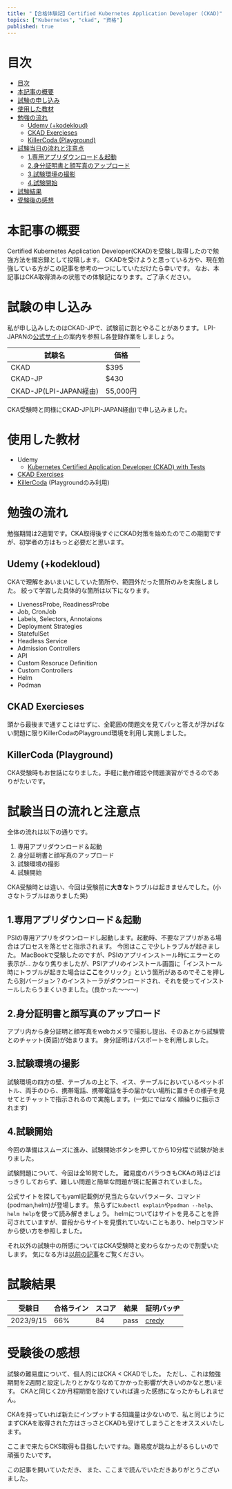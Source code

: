 ```yaml
---
title: "【合格体験記】Certified Kubernetes Application Developer (CKAD)"
topics: ["Kubernetes", "ckad", "資格"]
published: true
---
```


# 目次

- [目次](#目次)
- [本記事の概要](#本記事の概要)
- [試験の申し込み](#試験の申し込み)
- [使用した教材](#使用した教材)
- [勉強の流れ](#勉強の流れ)
  - [Udemy (+kodekloud)](#udemy-kodekloud)
  - [CKAD Exercieses](#ckad-exercieses)
  - [KillerCoda (Playground)](#killercoda-playground)
- [試験当日の流れと注意点](#試験当日の流れと注意点)
  - [1.専用アプリダウンロード＆起動](#1専用アプリダウンロード起動)
  - [2.身分証明書と顔写真のアップロード](#2身分証明書と顔写真のアップロード)
  - [3.試験環境の撮影](#3試験環境の撮影)
  - [4.試験開始](#4試験開始)
- [試験結果](#試験結果)
- [受験後の感想](#受験後の感想)

# 本記事の概要

Certified Kubernetes Application Developer(CKAD)を受験し取得したので勉強方法を備忘録として投稿します。
CKADを受けようと思っている方や、現在勉強している方がこの記事を参考の一つにしていただけたら幸いです。
なお、本記事はCKA取得済みの状態での体験記になります。ご了承ください。

# 試験の申し込み

私が申し込みしたのはCKAD-JPで、試験前に割とやることがあります。
LPI-JAPANの[公式サイト](https://lpi.or.jp/k8s/exam/)の案内を参照し各登録作業をしましょう。

| 試験名                | 価格     |
| --------------------- | -------- |
| CKAD                   | $395     |
| CKAD-JP                | $430     |
| CKAD-JP(LPI-JAPAN経由) | 55,000円 |

CKA受験時と同様にCKAD-JP(LPI-JAPAN経由)で申し込みました。

# 使用した教材

- Udemy
  - [Kubernetes Certified Application Developer (CKAD) with Tests](https://www.udemy.com/course/certified-kubernetes-application-developer/)
- [CKAD Exercises](https://github.com/dgkanatsios/CKAD-exercises)
- [KillerCoda](https://killercoda.com/killer-shell-cka) (Playgroundのみ利用)

# 勉強の流れ

勉強期間は2週間です。CKA取得後すぐにCKAD対策を始めたのでこの期間ですが、初学者の方はもっと必要だと思います。

## Udemy (+kodekloud)

CKAで理解をあいまいにしていた箇所や、範囲外だった箇所のみを実施しました。
絞って学習した具体的な箇所は以下になります。

- LivenessProbe, ReadinessProbe
- Job, CronJob
- Labels, Selectors, Annotaions
- Deployment Strategies
- StatefulSet
- Headless Service
- Admission Controllers
- API
- Custom Resoruce Definition
- Custom Controllers
- Helm
- Podman

## CKAD Exercieses

頭から最後まで通すことはせずに、全範囲の問題文を見てパッと答えが浮かばない問題に限りKillerCodaのPlayground環境を利用し実施しました。

## KillerCoda (Playground)

CKA受験時もお世話になりました。手軽に動作確認や問題演習ができるのでありがたいです。

# 試験当日の流れと注意点

全体の流れは以下の通りです。

1. 専用アプリダウンロード＆起動
2. 身分証明書と顔写真のアップロード
3. 試験環境の撮影
4. 試験開始

CKA受験時とは違い、今回は受験前に**大きな**トラブルは起きませんでした。(小さなトラブルはありました笑)

## 1.専用アプリダウンロード＆起動

PSIの専用アプリをダウンロードし起動します。起動時、不要なアプリがある場合はプロセスを落とせと指示されます。
今回はここで少しトラブルが起きました。
MacBookで受験したのですが、PSIのアプリインストール時にエラーとの表示が...
かなり焦りましたが、PSIアプリのインストール画面に「インストール時にトラブルが起きた場合は**ここ**をクリック」という箇所があるのでそこを押したら別バージョン？のインストーラがダウンロードされ、それを使ってインストールしたらうまくいきました。(良かった～～～)

## 2.身分証明書と顔写真のアップロード

アプリ内から身分証明と顔写真をwebカメラで撮影し提出、そのあとから試験管とのチャット(英語)が始まります。
身分証明はパスポートを利用しました。

## 3.試験環境の撮影

試験環境の四方の壁、テーブルの上と下、イス、テーブルにおいているペットボトル、両手のひら、携帯電話、携帯電話を手の届かない場所に置きその様子を見せてとチャットで指示されるので実施します。(一気にではなく順繰りに指示されます)

## 4.試験開始

今回の準備はスムーズに進み、試験開始ボタンを押してから10分程で試験が始まりました。

試験問題について、今回は全16問でした。
難易度のバラつきもCKAの時ほどはっきりしておらず、難しい問題と簡単な問題が斑に配置されていました。

公式サイトを探してもyaml記載例が見当たらないパラメータ、コマンド(podman,helm)が登場します。
焦らずに``kubectl explain``や``podman --help``、``helm help``を使って読み解きましょう。
helmについてはサイトを見ることを許可されていますが、普段からサイトを見慣れていないこともあり、helpコマンドから使い方を参照しました。

それ以外の試験中の所感についてはCKA受験時と変わらなかったので割愛いたします。
気になる方は[以前の記事](https://qiita.com/msengnsoni/items/4ce0e61bc1eae750086f)をご覧ください。

# 試験結果

| 受験日    | 合格ライン | スコア | 結果 | 証明バッヂ                                                                             |
| --------- | ---------- | ------ | ---- | -------------------------------------------------------------------------------------- |
| 2023/9/15 | 66%        | 84     |pass  | [credy](https://www.credly.com/badges/cd6aa92c-1e85-4a80-bd3a-e1a8860c27f7/public_url) |

# 受験後の感想

試験の難易度について、個人的にはCKA < CKADでした。
ただし、これは勉強期間を2週間と設定したりとかなりなめてかかった影響が大きいのかなと思います。
CKAと同じく2か月程期間を設けていれば違った感想になったかもしれません。

CKAを持っていれば新たにインプットする知識量は少ないので、私と同じようにまずCKAを取得された方はさっさとCKADも受けてしまうことをオススメいたします。

ここまで来たらCKS取得も目指したいですね。難易度が跳ね上がるらしいので頑張りたいです。

この記事を開いていただき、
また、ここまで読んでいただきありがとうございました。
